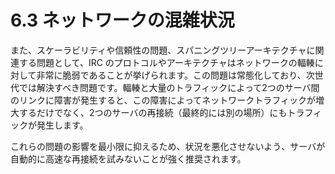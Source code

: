 # 6.3 ネットワークの混雑状況

また、スケーラビリティや信頼性の問題、スパニングツリーアーキテクチャに関連する問題として、IRC のプロトコルやアーキテクチャはネットワークの輻輳に対して非常に脆弱であることが挙げられます。この問題は常態化しており、次世代では解決すべき問題です。輻輳と大量のトラフィックによって2つのサーバ間のリンクに障害が発生すると、この障害によってネットワークトラフィックが増大するだけでなく、2つのサーバの再接続（最終的には別の場所）にもトラフィックが発生します。

これらの問題の影響を最小限に抑えるため、状況を悪化させないよう、サーバが自動的に高速な再接続を試みないことが強く推奨されます。
